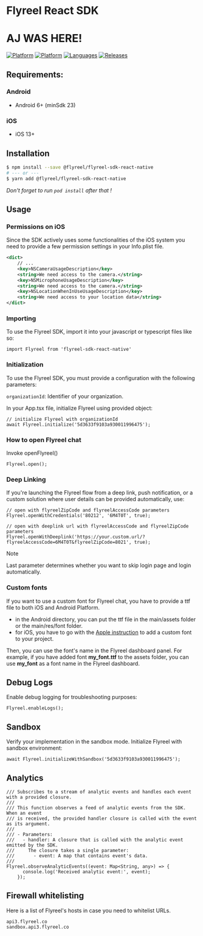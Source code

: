 # Flyreel React SDK

# AJ WAS HERE!

[![Platform](https://img.shields.io/badge/platform-Android-orange.svg)](https://github.com/Flyreel/flyreel-sdk-android)
[![Platform](https://img.shields.io/badge/platform-iOS-orange.svg)](https://github.com/Flyreel/flyreel-sdk-ios)
[![Languages](https://img.shields.io/badge/language-TS-orange.svg)](https://github.com/Flyreel/flyreel-sdk-react-native)
[![Releases](https://img.shields.io/npm/v/@flyreel/flyreel-sdk-react-native?color=blue)](https://www.npmjs.com/package/@flyreel/flyreel-sdk-react-native)

## Requirements:

### Android

- Android 6+ (minSdk 23)

### iOS

- iOS 13+

## Installation

```bash
$ npm install --save @flyreel/flyreel-sdk-react-native
# --- or ---
$ yarn add @flyreel/flyreel-sdk-react-native
```

_Don't forget to run `pod install` after that !_

## Usage

### Permissions on iOS

Since the SDK actively uses some functionalities of the iOS system you need to provide a few
permission settings in your Info.plist file.

```xml
<dict>
    // ...
    <key>NSCameraUsageDescription</key>
    <string>We need access to the camera.</string>
    <key>NSMicrophoneUsageDescription</key>
    <string>We need access to the camera.</string>
    <key>NSLocationWhenInUseUsageDescription</key>
    <string>We need access to your location data</string>
</dict>
```

### Importing

To use the Flyreel SDK, import it into your javascript or typescript files like so: 

```TS
import Flyreel from 'flyreel-sdk-react-native'
```


### Initialization

To use the Flyreel SDK, you must provide a configuration with the following parameters:

`organizationId`: Identifier of your organization.

In your App.tsx file, initialize Flyreel using provided object:

```TS
// initialize Flyreel with organizationId
await Flyreel.initialize('5d3633f9103a930011996475');
```

### How to open Flyreel chat

Invoke openFlyreel()

```TS
Flyreel.open();
```

### Deep Linking

If you're launching the Flyreel flow from a deep link, push notification, or a custom solution where
user details can be provided automatically, use:

```TS
// open with flyreelZipCode and flyreelAccessCode parameters
Flyreel.openWithCredentials('80212', '6M4T0T', true);

// open with deeplink url with flyreelAccessCode and flyreelZipCode parameters
Flyreel.openWithDeeplink('https://your.custom.url/?flyreelAccessCode=6M4T0T&flyreelZipCode=8021', true);
```
> [!NOTE]
> Last parameter determines whether you want to skip login page and login automatically.

### Custom fonts

If you want to use a custom font for Flyreel chat, you have to provide a ttf file to both iOS and
Android Platform.

- in the Android directory, you can put the ttf file in the main/assets folder or the main/res/font
  folder.
- for iOS, you have to go with
  the [Apple instruction](https://developer.apple.com/documentation/uikit/text_display_and_fonts/adding_a_custom_font_to_your_app)
  to add a custom font to your project.

Then, you can use the font's name in the Flyreel dashboard panel. For example, if you have added
font **my_font.ttf** to the assets folder, you can use **my_font** as a font name in the Flyreel
dashboard.

## Debug Logs

Enable debug logging for troubleshooting purposes:

```TS
Flyreel.enableLogs();
```

## Sandbox

Verify your implementation in the sandbox mode. Initialize Flyreel with sandbox environment:

```TS
await Flyreel.initializeWithSandbox('5d3633f9103a930011996475');
```

## Analytics

```TS
/// Subscribes to a stream of analytic events and handles each event with a provided closure.
///
/// This function observes a feed of analytic events from the SDK. When an event
/// is received, the provided handler closure is called with the event as its argument.
///
/// - Parameters:
///   - handler: A closure that is called with the analytic event emitted by the SDK.
///     The closure takes a single parameter:
///       - event: A map that contains event's data.
///       
Flyreel.observeAnalyticEvents((event: Map<String, any>) => {
      console.log('Received analytic event:', event);
    });
```

## Firewall whitelisting

Here is a list of Flyreel's hosts in case you need to whitelist URLs.

```
api3.flyreel.co
sandbox.api3.flyreel.co
```